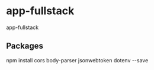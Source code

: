 # app-fullstack
app-fullstack


## Packages

npm install cors body-parser jsonwebtoken dotenv --save

